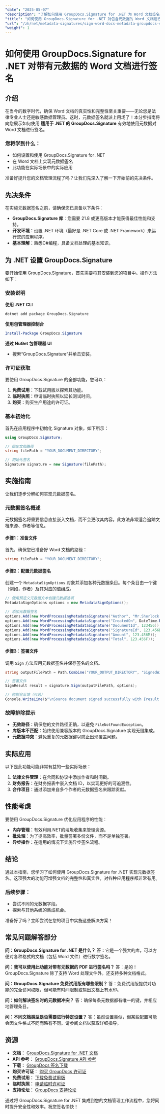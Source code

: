 ```yaml
---
"date": "2025-05-07"
"description": "了解如何使用 GroupDocs.Signature for .NET 为 Word 文档签名元数据。请按照本分步指南操作，确保文档的真实性和完整性。"
"title": "如何使用 GroupDocs.Signature for .NET 对包含元数据的 Word 文档进行签名 | 分步指南"
"url": "/zh/net/metadata-signatures/sign-word-docs-metadata-groupdocs-signature-net/"
"weight": 1
---
```


# 如何使用 GroupDocs.Signature for .NET 对带有元数据的 Word 文档进行签名

## 介绍

在当今的数字时代，确保 Word 文档的真实性和完整性至关重要——无论您是法律专业人士还是敏感数据管理员。这时，元数据签名就派上用场了！本分步指南将向您展示如何使用 **适用于 .NET 的 GroupDocs.Signature** 有效地使用元数据对 Word 文档进行签名。

### 您将学到什么：
- 如何设置和使用 GroupDocs.Signature for .NET
- 在 Word 文档上实现元数据签名
- 此功能在实际场景中的实际应用

准备好提升您的文档管理流程了吗？让我们先深入了解一下开始前的先决条件。

## 先决条件

在实施元数据签名之前，请确保您已具备以下条件：

- **GroupDocs.Signature 库**：您需要 21.8 或更高版本才能获得最佳性能和支持。
- **开发环境**：设置 .NET 环境（最好是 .NET Core 或 .NET Framework）来运行您的应用程序。
- **基本理解**：熟悉C#编程，具备文档处理的基本知识。

## 为 .NET 设置 GroupDocs.Signature

要开始使用 GroupDocs.Signature，首先需要将其安装到您的项目中。操作方法如下：

### 安装说明

**使用 .NET CLI**
```bash
dotnet add package GroupDocs.Signature
```

**使用包管理器控制台**
```powershell
Install-Package GroupDocs.Signature
```

**通过 NuGet 包管理器 UI**
- 搜索“GroupDocs.Signature”并单击安装。

### 许可证获取

要使用 GroupDocs.Signature 的全部功能，您可以：
1. **免费试用**：下载试用版以探索其功能。
2. **临时执照**：申请临时执照以延长测试时间。
3. **购买**：购买生产用途的许可证。

### 基本初始化

首先在应用程序中初始化 Signature 对象，如下所示：
```csharp
using GroupDocs.Signature;

// 指定文档路径
string filePath = "YOUR_DOCUMENT_DIRECTORY";

// 初始化签名
Signature signature = new Signature(filePath);
```

## 实施指南

让我们逐步分解如何实现元数据签名。

### 元数据签名概述

元数据签名将重要信息直接嵌入文档，而不会更改其内容。此方法非常适合追踪文档来源、作者等信息。

#### 步骤1：准备文件

首先，确保您已准备好 Word 文档的路径：
```csharp
string filePath = "YOUR_DOCUMENT_DIRECTORY";
```

#### 步骤2：配置元数据签名

创建一个 `MetadataSignOptions` 对象并添加各种元数据条目。每个条目由一个键（例如，作者）及其对应的值组成。

```csharp
// 使用预定义元数据文本创建元数据选项
MetadataSignOptions options = new MetadataSignOptions();

// 添加元数据签名
options.Add(new WordProcessingMetadataSignature("Author", "Mr.Sherlock Holmes"));
options.Add(new WordProcessingMetadataSignature("CreatedOn", DateTime.Now));
options.Add(new WordProcessingMetadataSignature("DocumentId", 123456));
options.Add(new WordProcessingMetadataSignature("SignatureId", 123.456D));
options.Add(new WordProcessingMetadataSignature("Amount", 123.456M));
options.Add(new WordProcessingMetadataSignature("Total", 123.456F));
```

#### 步骤3：签署文件

调用 `Sign` 方法应用元数据签名并保存签名的文档。

```csharp
string outputFilePath = Path.Combine("YOUR_OUTPUT_DIRECTORY", "SignedWithMetadata.docx");

// 签署文件
SignResult result = signature.Sign(outputFilePath, options);

// 控制台反馈（可选）
Console.WriteLine($"\nSource document signed successfully with {result.Succeeded.Count} signature(s).\nFile saved at {outputFilePath}.");
```

### 故障排除提示

- **无效路径**：确保您的文件路径正确，以避免 `FileNotFoundException`。
- **库版本不匹配**：始终使用兼容版本的 GroupDocs.Signature 实现无缝集成。
- **元数据冲突**：避免重复的元数据键以防止出现覆盖问题。

## 实际应用

以下是此功能可能非常有益的一些实际场景：

1. **法律文件管理**：在合同和协议中添加作者和时间戳。
2. **财务报告**：在财务报表中嵌入文档 ID，以实现更好的可追溯性。
3. **合作项目**：通过添加来自多个作者的元数据签名来跟踪贡献。

## 性能考虑

要使用 GroupDocs.Signature 优化应用程序的性能：

- **内存管理**：有效利用.NET的垃圾收集来管理资源。
- **批处理**：为了提高效率，批量签署多份文件，而不是单独签署。
- **异步操作**：在适用的情况下实施异步签名流程。

## 结论

通过本指南，您学习了如何使用 GroupDocs.Signature for .NET 实现元数据签名。这项强大的功能可增强文档的完整性和真实性，对各种应用程序都非常有用。

### 后续步骤：
- 尝试不同的元数据字段。
- 探索与其他系统的集成机会。

准备好了吗？立即尝试在您的项目中实施这些解决方案！

## 常见问题解答部分

**问：GroupDocs.Signature for .NET 是什么？**
答：它是一个强大的库，可以方便对各种格式的文档（包括 Word 文件）进行数字签名。

**问：我可以使用此功能对带有元数据的 PDF 进行签名吗？**
答：是的！GroupDocs.Signature 除了支持 Word 处理文件外，还支持多种文档格式。

**问：GroupDocs.Signature 免费试用版有哪些限制？**
答：免费试用版提供对功能的完全访问权限，但可能有时间限制或输出文档上有水印。

**问：如何解决签名时的元数据冲突？**
答：确保每条元数据都有唯一的键，并相应地管理条目。

**问：不同文档类型是否需要进行特定设置？**
答：虽然设置类似，但某些配置可能会因文件格式不同而略有不同。请参阅文档以获取详细指导。

## 资源

- **文档**： [GroupDocs.Signature for .NET 文档](https://docs.groupdocs.com/signature/net/)
- **API 参考**： [GroupDocs.Signature API 参考](https://reference.groupdocs.com/signature/net/)
- **下载**： [GroupDocs 签名下载](https://releases.groupdocs.com/signature/net/)
- **购买许可证**： [购买 GroupDocs 许可证](https://purchase.groupdocs.com/buy)
- **免费试用**： [下载免费试用版](https://releases.groupdocs.com/signature/net/)
- **临时执照**： [申请临时许可证](https://purchase.groupdocs.com/temporary-license/)
- **支持论坛**： [GroupDocs 支持论坛](https://forum.groupdocs.com/c/signature/)

通过将 GroupDocs.Signature for .NET 集成到您的文档管理工作流程中，您将同时提升安全性和效率。祝您签名愉快！